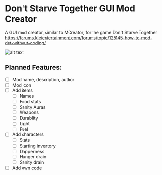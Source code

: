 # Don't Starve Together GUI Mod Creator
A GUI mod creator, similar to MCreator, for the game Don't Starve Together
https://forums.kleientertainment.com/forums/topic/125145-how-to-mod-dst-without-coding/

![alt text](http://url/to/img.png)

## Planned Features:
- [ ] Mod name, description, author
- [ ] Mod icon
- [ ] Add items
   - [ ] Names
   - [ ] Food stats
   - [ ] Sanity Auras
   - [ ] Weapons
   - [ ] Durablity
   - [ ] Light
   - [ ] Fuel
- [ ] Add characters
   - [ ] Stats
   - [ ] Starting inventory
   - [ ] Dapperness
   - [ ] Hunger drain
   - [ ] Sanity drain
- [ ] Add own code
